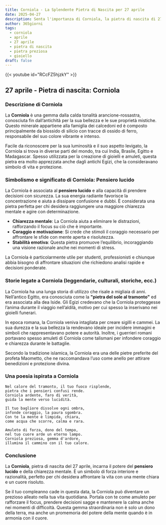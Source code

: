 ```yaml
---
title: Corniola - La Splendente Pietra di Nascita per 27 aprile
date: 2025-04-27
description: Senta l'importanza di Corniola, la pietra di nascita di 27 aprile che simboleggia Pensiero lucido. Lasci che la sua bellezza e il suo significato illuminino la sua giornata.
author: 365giorni
tags:
  - corniola
  - aprile
  - 27 aprile
  - pietra di nascita
  - pietra preziosa
  - gioiello
draft: false
---
```


{{< youtube id="RCcFZ5hjzkY" >}}

## 27 aprile - Pietra di nascita: Corniola

### Descrizione di Corniola

La **Corniola** è una gemma dalla calda tonalità arancione-rossastra, conosciuta fin dall’antichità per la sua bellezza e le sue proprietà mistiche. Questo minerale appartiene alla famiglia dei calcedoni ed è composto principalmente da biossido di silicio con tracce di ossido di ferro, responsabile del suo colore vibrante e intenso.

Facile da riconoscere per la sua luminosità e il suo aspetto levigato, la Corniola si trova in diverse parti del mondo, tra cui India, Brasile, Egitto e Madagascar. Spesso utilizzata per la creazione di gioielli e amuleti, questa pietra era molto apprezzata anche dagli antichi Egizi, che la consideravano simbolo di vita e protezione.

### Simbolismo e significato di Corniola: Pensiero lucido

La Corniola è associata al **pensiero lucido** e alla capacità di prendere decisioni con sicurezza. La sua energia radiante favorisce la concentrazione e aiuta a dissipare confusione e dubbi. È considerata una pietra perfetta per chi desidera raggiungere una maggiore chiarezza mentale e agire con determinazione.

- **Chiarezza mentale**: La Corniola aiuta a eliminare le distrazioni, rafforzando il focus su ciò che è importante.
- **Coraggio e motivazione**: Si crede che stimoli il coraggio necessario per affrontare le sfide con mente aperta e risolutezza.
- **Stabilità emotiva**: Questa pietra promuove l’equilibrio, incoraggiando una visione razionale anche nei momenti di stress.

La Corniola è particolarmente utile per studenti, professionisti e chiunque abbia bisogno di affrontare situazioni che richiedono analisi rapide e decisioni ponderate.

### Storie legate a Corniola (leggendarie, culturali, storiche, ecc.)

La Corniola ha una lunga storia di utilizzo che risale a migliaia di anni. Nell’antico Egitto, era conosciuta come la **"pietra del sole al tramonto"** ed era associata alla dea Iside. Gli Egizi credevano che la Corniola proteggesse l’anima durante il viaggio nell’aldilà, motivo per cui spesso la inserivano nei gioielli funerari.

In epoca romana, la Corniola veniva intagliata per creare sigilli e cammei. La sua durezza e la sua bellezza la rendevano ideale per incidere immagini e simboli che rappresentavano potere e autorità. Inoltre, i guerrieri romani portavano spesso amuleti di Corniola come talismani per infondere coraggio e chiarezza durante le battaglie.

Secondo la tradizione islamica, la Corniola era una delle pietre preferite del profeta Maometto, che ne raccomandava l’uso come anello per attirare benedizioni e protezione divina.

### Una poesia ispirata a Corniola

```
Nel calore del tramonto, il tuo fuoco risplende,  
pietra che i pensieri confusi rende.  
Corniola ardente, faro di verità,  
guida la mente verso lucidità.

Il tuo bagliore dissolve ogni ombra,  
infonde coraggio, la paura sgombra.  
Con te la mente è limpida, chiara,  
come acqua che scorre, calma e rara.

Amuleto di forza, dono del tempo,  
nel tuo cuore arde un eterno lampo.  
Corniola preziosa, gemma d'ardore,  
illumina il cammino con il tuo calore.
```

### Conclusione

La **Corniola**, pietra di nascita del 27 aprile, incarna il potere del **pensiero lucido** e della chiarezza mentale. È un simbolo di forza interiore e razionalità, perfetto per chi desidera affrontare la vita con una mente chiara e un cuore risoluto.

Se il tuo compleanno cade in questa data, la Corniola può diventare un prezioso alleato nella tua vita quotidiana. Portala con te come amuleto per rafforzare il focus, prendere decisioni sagge e mantenere la calma anche nei momenti di difficoltà. Questa gemma straordinaria non è solo un dono della terra, ma anche un promemoria del potere della mente quando è in armonia con il cuore.